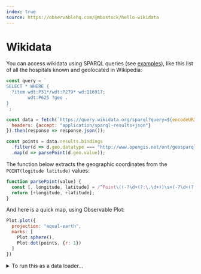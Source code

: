 ```yaml
---
index: true
source: https://observablehq.com/@mbostock/hello-wikidata
---
```


# Wikidata

You can access wikidata using SPARQL queries (see [examples](https://www.wikidata.org/wiki/Wikidata:SPARQL_query_service/queries/examples)), like this list of all the hospitals known and geolocated in Wikipedia:

```js echo
const query = `
SELECT * WHERE {
  ?item wdt:P31*/wdt:P279* wd:Q16917;
        wdt:P625 ?geo .
}
`;

const data = fetch(`https://query.wikidata.org/sparql?query=${encodeURIComponent(query)}`, {
  headers: {accept: "application/sparql-results+json"}
}).then(response => response.json());
```

```js
const points = data.results.bindings
  .filter(d => d.geo.datatype === "http://www.opengis.net/ont/geosparql#wktLiteral")
  .map(d => parsePoint(d.geo.value));
```


The function below extracts the geographic coordinates from the `POINT(logitude latitude)` values:

```js echo
function parsePoint(value) {
  const [, longitude, latitude] = /^Point\((-?\d+(?:\.\d+))\s+(-?\d+(?:\.\d+))\)$/.exec(value);
  return [+longitude, +latitude];
}
```

And here is a quick map, using Observable Plot:

```js echo
Plot.plot({
  projection: "equal-earth",
  marks: [
    Plot.sphere(),
    Plot.dot(points, {r: 1})
  ]
})
```

<details>

<summary>To run this as a data loader…</summary>

If you prefer to run this as a data loader, you just copy the code into a `points.json.js` file, making sure you explicitely `await` the asynchronous call to `fetch`:

```js run=false
const query = `
SELECT * WHERE {
  ?item wdt:P31*/wdt:P279* wd:Q16917;
        wdt:P625 ?geo .
}
`;

const data = await fetch(`https://query.wikidata.org/sparql?query=${encodeURIComponent(query)}`, {
  headers: {accept: "application/sparql-results+json"}
}).then(response => response.json());

const points = data.results.bindings
  .filter(d => d.geo.datatype === "http://www.opengis.net/ont/geosparql#wktLiteral")
  .map(d => parsePoint(d.geo.value));

process.stdout.write(JSON.stringify(points));


function parsePoint(value) {
  const [, longitude, latitude] = /^Point\((-?\d+(?:\.\d+))\s+(-?\d+(?:\.\d+))\)$/.exec(value);
  return [+longitude, +latitude];
}
```

and then load the data with `FileAttachment("points.json").json()`.

</details>
